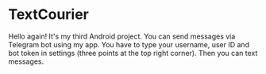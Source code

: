 # TextCourier
Hello again! It's my third Android project. You can send messages via Telegram bot using my app. You have to type your username, user ID and bot token in settings (three points at the top right corner). Then you can text messages. 
